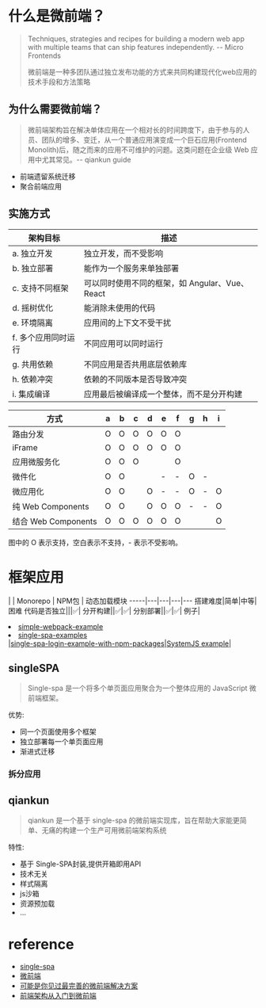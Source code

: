 
# 什么是微前端？
> Techniques, strategies and recipes for building a modern web app with multiple teams that can ship features independently. -- Micro Frontends
> 
> 微前端是一种多团队通过独立发布功能的方式来共同构建现代化web应用的技术手段和方法策略


## 为什么需要微前端？

> 微前端架构旨在解决单体应用在一个相对长的时间跨度下，由于参与的人员、团队的增多、变迁，从一个普通应用演变成一个巨石应用(Frontend Monolith)后，随之而来的应用不可维护的问题。这类问题在企业级 Web 应用中尤其常见。-- qiankun guide

- 前端遗留系统迁移
- 聚合前端应用
  
## 实施方式
架构目标           | 描述
------------------|---------------
a. 独立开发        | 独立开发，而不受影响
b. 独立部署        | 能作为一个服务来单独部署
c. 支持不同框架     | 可以同时使用不同的框架，如 Angular、Vue、React
d. 摇树优化        | 能消除未使用的代码
e. 环境隔离        | 应用间的上下文不受干扰
f. 多个应用同时运行 | 不同应用可以同时运行
g. 共用依赖        | 不同应用是否共用底层依赖库
h. 依赖冲突        | 依赖的不同版本是否导致冲突
i. 集成编译        | 应用最后被编译成一个整体，而不是分开构建


方式        | a | b | c | d | e | f | g | h | i
-----------|---|---|---|---|---|---|---|---|---
路由分发    | O | O | O | O | O | O |   |   |   
iFrame     | O | O | O | O | O | O |   |   |   
应用微服务化 | O | O | O |   |   | O |   |   |
微件化      | O | O |   |   | - | - | O | - |   
微应用化    | O | O |   | O | - | - | O | - | O 
纯 Web Components      | O | O |   | O | O | O | - | - | O 
结合 Web Components    | O | O | O | O | O | O |   |   | O 

图中的 O 表示支持，空白表示不支持，- 表示不受影响。

# 框架应用
|   | Monorepo | NPM包 | 动态加载模块 
-----|---|---|---|---
搭建难度|简单|中等|困难
代码是否独立|||✅|
分开构建||✅|✅|
分别部署||✅|✅|
例子| <li><a href="https://github.com/joeldenning/simple-single-spa-webpack-example">simple-webpack-example</a></li><li><a href="https://github.com/single-spa/single-spa-examples">single-spa-examples</a></li>|<a href="https://github.com/jualoppaz/single-spa-login-example-with-npm-packages">single-spa-login-example-with-npm-packages</a>|[SystemJS example](https://gitlab.com/TheMcMurder/single-spa-portal-example)|
## singleSPA

> Single-spa 是一个将多个单页面应用聚合为一个整体应用的 JavaScript 微前端框架。

优势:
 - 同一个页面使用多个框架
 - 独立部署每一个单页面应用
 - 渐进式迁移

### 拆分应用

## qiankun

> qiankun 是一个基于 single-spa 的微前端实现库，旨在帮助大家能更简单、无痛的构建一个生产可用微前端架构系统

特性:
 - 基于 Single-SPA封装,提供开箱即用API
 - 技术无关
 - 样式隔离
 - js沙箱
 - 资源预加载
 - ...
# reference
- [single-spa](https://github.com/single-spa/single-spa)
- [微前端](https://micro-frontends.org/)
- [可能是你见过最完善的微前端解决方案](https://zhuanlan.zhihu.com/p/78362028)
- [前端架构从入门到微前端](https://github.com/phodal/microfrontends)